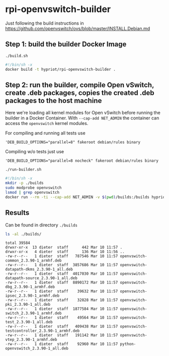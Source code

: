 # rpi-openvswitch-builder

Just following the build instructions in https://github.com/openvswitch/ovs/blob/master/INSTALL.Debian.md

## Step 1: build the builder Docker Image
`./build.sh`
```bash
#!/bin/sh -x
docker build -t hypriot/rpi-openvswitch-builder .
```

## Step 2: run the builder, compile Open vSwitch, create .deb packages, copies the created .deb packages to the host machine
Here we're loading all kernel modules for Open vSwitch before running the builder in a Docker Container. With `--cap-add NET_ADMIN` the container can access the `openvswitch` kernel modules.

For compiling and running all tests use
```
'DEB_BUILD_OPTIONS="parallel=8" fakeroot debian/rules binary
```
Compiling w/o tests just use
```
'DEB_BUILD_OPTIONS="parallel=8 nocheck" fakeroot debian/rules binary
```

`./run-builder.sh`
```bash
#!/bin/sh -x
mkdir -p ./builds
sudo modprobe openvswitch
lsmod | grep openvswitch
docker run --rm -ti --cap-add NET_ADMIN -v $(pwd)/builds:/builds hypriot/rpi-openvswitch-builder /bin/bash -c 'DEB_BUILD_OPTIONS="parallel=8" fakeroot debian/rules binary && cp /src/*.deb /builds/ && chmod a+rw /builds/*'
```

## Results
Can be found in directory `./builds`
```bash
ls -al ./builds/
```
```
total 39584
drwxr-xr-x  13 dieter  staff      442 Mar 10 11:57 .
drwxr-xr-x   4 dieter  staff      136 Mar 10 11:56 ..
-rw-r--r--   1 dieter  staff   787546 Mar 10 11:57 openvswitch-common_2.3.90-1_armhf.deb
-rw-r--r--   1 dieter  staff  3857686 Mar 10 11:57 openvswitch-datapath-dkms_2.3.90-1_all.deb
-rw-r--r--   1 dieter  staff  4017030 Mar 10 11:57 openvswitch-datapath-source_2.3.90-1_all.deb
-rw-r--r--   1 dieter  staff  8890172 Mar 10 11:57 openvswitch-dbg_2.3.90-1_armhf.deb
-rw-r--r--   1 dieter  staff    39632 Mar 10 11:57 openvswitch-ipsec_2.3.90-1_armhf.deb
-rw-r--r--   1 dieter  staff    32828 Mar 10 11:57 openvswitch-pki_2.3.90-1_all.deb
-rw-r--r--   1 dieter  staff  1877584 Mar 10 11:57 openvswitch-switch_2.3.90-1_armhf.deb
-rw-r--r--   1 dieter  staff    49564 Mar 10 11:57 openvswitch-test_2.3.90-1_all.deb
-rw-r--r--   1 dieter  staff   409438 Mar 10 11:57 openvswitch-testcontroller_2.3.90-1_armhf.deb
-rw-r--r--   1 dieter  staff   191142 Mar 10 11:57 openvswitch-vtep_2.3.90-1_armhf.deb
-rw-r--r--   1 dieter  staff    92960 Mar 10 11:57 python-openvswitch_2.3.90-1_all.deb
```
